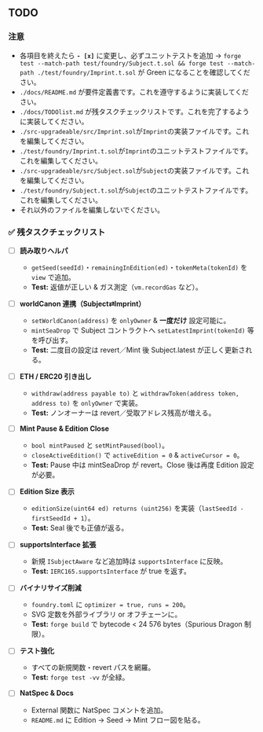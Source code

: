 ## TODO

### 注意
- 各項目を終えたら **`- [x]`** に変更し、必ずユニットテストを追加 → `forge test --match-path test/foundry/Subject.t.sol && forge test --match-path ./test/foundry/Imprint.t.sol` が Green になることを確認してください。
- `./docs/README.md` が要件定義書です。これを遵守するように実装してください。
- `./docs/TODOlist.md` が残タスクチェックリストです。これを完了するように実装してください。
- `./src-upgradeable/src/Imprint.sol`が`Imprint`の実装ファイルです。これを編集してください。
- `./test/foundry/Imprint.t.sol`が`Imprint`のユニットテストファイルです。これを編集してください。
- `./src-upgradeable/src/Subject.sol`が`Subject`の実装ファイルです。これを編集してください。
- `./test/foundry/Subject.t.sol`が`Subject`のユニットテストファイルです。これを編集してください。
- それ以外のファイルを編集しないでください。

### ✅ 残タスクチェックリスト

- [ ] **読み取りヘルパ**  
  - `getSeed(seedId)`・`remainingInEdition(ed)`・`tokenMeta(tokenId)` を `view` で追加。  
  - **Test:** 返値が正しい & ガス測定（`vm.recordGas` など）。

- [ ] **worldCanon 連携（Subject⇄Imprint）**  
  - `setWorldCanon(address)` を `onlyOwner` & **一度だけ** 設定可能に。  
  - `mintSeaDrop` で Subject コントラクトへ `setLatestImprint(tokenId)` 等を呼び出す。  
  - **Test:** 二度目の設定は revert／Mint 後 Subject.latest が正しく更新される。

- [ ] **ETH / ERC20 引き出し**  
  - `withdraw(address payable to)` と `withdrawToken(address token, address to)` を `onlyOwner` で実装。  
  - **Test:** ノンオーナーは revert／受取アドレス残高が増える。

- [ ] **Mint Pause & Edition Close**  
  - `bool mintPaused` と `setMintPaused(bool)`。  
  - `closeActiveEdition()` で `activeEdition = 0` & `activeCursor = 0`。  
  - **Test:** Pause 中は mintSeaDrop が revert。Close 後は再度 Edition 設定が必要。

- [ ] **Edition Size 表示**  
  - `editionSize(uint64 ed) returns (uint256)` を実装（`lastSeedId - firstSeedId + 1`）。  
  - **Test:** Seal 後でも正値が返る。

- [ ] **supportsInterface 拡張**  
  - 新規 `ISubjectAware` など追加時は `supportsInterface` に反映。  
  - **Test:** `IERC165.supportsInterface` が true を返す。

- [ ] **バイナリサイズ削減**  
  - `foundry.toml` に `optimizer = true, runs = 200`。  
  - SVG 定数を外部ライブラリ or オフチェーンに。  
  - **Test:** `forge build` で bytecode < 24 576 bytes（Spurious Dragon 制限）。

- [ ] **テスト強化**  
  - すべての新規関数・revert パスを網羅。  
  - **Test:** `forge test -vv` が全緑。

- [ ] **NatSpec & Docs**  
  - External 関数に NatSpec コメントを追加。  
  - `README.md` に Edition → Seed → Mint フロー図を貼る。